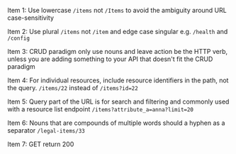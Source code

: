 Item 1: Use lowercase `/items` not `/Items` to avoid the ambiguity around URL case-sensitivity

Item 2: Use plural `/items` not `/item` and edge case singular e.g. `/health` and `/config`

Item 3: CRUD paradigm only use nouns and leave action be the HTTP verb, unless you are adding something to your API that doesn't fit the CRUD paradigm

Item 4: For individual resources, include resource identifiers in the path, not the query. `/items/22` instead of `/items?id=22`

Item 5: Query part of the URL is for search and filtering and commonly used with a resource list endpoint `/items?attribute_a=anna?limit=20`

Item 6: Nouns that are compounds of multiple words should a hyphen as a separator `/legal-items/33`

Item 7: GET return 200
